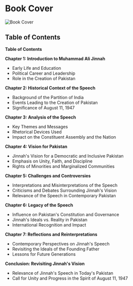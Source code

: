 
# Book Cover

![Book Cover](https://images-na.ssl-images-amazon.com/images/S/compressed.photo.goodreads.com/books/1677799841i/8247150.jpg)

## Table of Contents

**Table of Contents**

**Chapter 1: Introduction to Muhammad Ali Jinnah**
- Early Life and Education
- Political Career and Leadership
- Role in the Creation of Pakistan

**Chapter 2: Historical Context of the Speech**
- Background of the Partition of India
- Events Leading to the Creation of Pakistan
- Significance of August 11, 1947

**Chapter 3: Analysis of the Speech**
- Key Themes and Messages
- Rhetorical Devices Used
- Impact on the Constituent Assembly and the Nation

**Chapter 4: Vision for Pakistan**
- Jinnah's Vision for a Democratic and Inclusive Pakistan
- Emphasis on Unity, Faith, and Discipline
- Rights of Minorities and Marginalized Communities

**Chapter 5: Challenges and Controversies**
- Interpretations and Misinterpretations of the Speech
- Criticisms and Debates Surrounding Jinnah's Vision
- Relevance of the Speech in Contemporary Pakistan

**Chapter 6: Legacy of the Speech**
- Influence on Pakistan's Constitution and Governance
- Jinnah's Ideals vs. Reality in Pakistan
- International Recognition and Impact

**Chapter 7: Reflections and Reinterpretations**
- Contemporary Perspectives on Jinnah's Speech
- Revisiting the Ideals of the Founding Father
- Lessons for Future Generations

**Conclusion: Revisiting Jinnah's Vision**
- Relevance of Jinnah's Speech in Today's Pakistan
- Call for Unity and Progress in the Spirit of August 11, 1947
